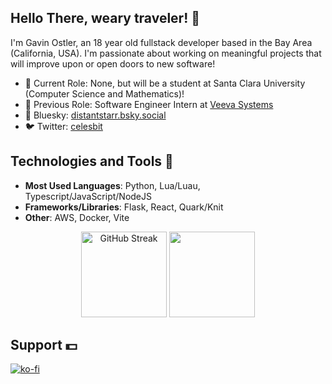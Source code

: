 ## Hello There, weary traveler! 👋

I'm Gavin Ostler, an 18 year old fullstack developer based in the Bay Area (California, USA). I'm passionate about working on meaningful projects that will improve upon or open doors to new software!

- 🔭 Current Role: None, but will be a student at Santa Clara University (Computer Science and Mathematics)!
- 💼 Previous Role: Software Engineer Intern at [Veeva Systems](https://veeva.com)
- 🦋 Bluesky: [distantstarr.bsky.social](https://bsky.app/profile/distantstarr.bsky.social)
- 🐦 Twitter: [celesbit](https://x.com/celesbit)

## Technologies and Tools 🔨
- **Most Used Languages**: Python, Lua/Luau, Typescript/JavaScript/NodeJS
- **Frameworks/Libraries**: Flask, React, Quark/Knit
- **Other**: AWS, Docker, Vite
 <p align="center">
        <img height="137px" src="https://github-readme-streak-stats.herokuapp.com?user=gavinostler&theme=github-dark-blue&hide_border=true&mode=weekly&hide_longest_streak=true" alt="GitHub Streak" />
  <img height="137px" src="https://github-readme-gavin-ostlers-projects.vercel.app/api?username=gavinostler&show_icons=true&theme=github_dark&hide_border=true" />
    </p>

## Support 💵
[![ko-fi](https://ko-fi.com/img/githubbutton_sm.svg)](https://ko-fi.com/J3J713QNYW)

